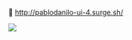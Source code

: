 🚀 http://pablodanilo-ui-4.surge.sh/

![](https://user-images.githubusercontent.com/53086031/75306911-240da980-5829-11ea-8ab7-515ac4a7bb87.png)
